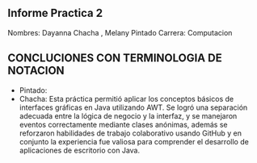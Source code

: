 ## Informe Practica 2

Nombres: Dayanna Chacha , Melany Pintado
Carrera: Computacion
##  CONCLUCIONES CON TERMINOLOGIA DE NOTACION 

 - Pintado:
 - Chacha: Esta práctica permitió aplicar los conceptos básicos de interfaces gráficas en Java utilizando AWT. Se logró una separación adecuada entre la lógica de negocio y la interfaz, y se manejaron eventos correctamente mediante clases anónimas, además se reforzaron habilidades de trabajo colaborativo usando GitHub y en conjunto la experiencia fue valiosa para comprender el desarrollo de aplicaciones de escritorio con Java.


